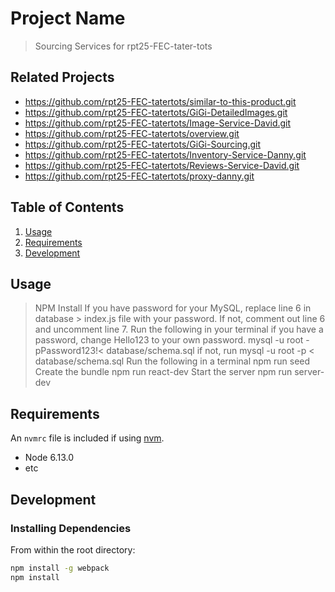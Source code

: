 # Project Name

> Sourcing Services for rpt25-FEC-tater-tots

## Related Projects

  - https://github.com/rpt25-FEC-tatertots/similar-to-this-product.git
  - https://github.com/rpt25-FEC-tatertots/GiGi-DetailedImages.git
  - https://github.com/rpt25-FEC-tatertots/Image-Service-David.git
  - https://github.com/rpt25-FEC-tatertots/overview.git
  - https://github.com/rpt25-FEC-tatertots/GiGi-Sourcing.git
  - https://github.com/rpt25-FEC-tatertots/Inventory-Service-Danny.git
  - https://github.com/rpt25-FEC-tatertots/Reviews-Service-David.git
  - https://github.com/rpt25-FEC-tatertots/proxy-danny.git

## Table of Contents

1. [Usage](#Usage)
1. [Requirements](#requirements)
1. [Development](#development)

## Usage


> NPM Install
> If you have password for your MySQL, replace line 6 in database > index.js file with your password. If not, comment out line 6 and uncomment line 7.
> Run the following in your terminal
if you have a password, change Hello123 to your own password.
  mysql -u root -pPassword123!< database/schema.sql
if not, run
  mysql -u root -p < database/schema.sql
>Run the following in a terminal
  npm run seed
>Create the bundle
  npm run react-dev
>Start the server
  npm run server-dev

## Requirements

An `nvmrc` file is included if using [nvm](https://github.com/creationix/nvm).

- Node 6.13.0
- etc

## Development

### Installing Dependencies

From within the root directory:

```sh
npm install -g webpack
npm install
```